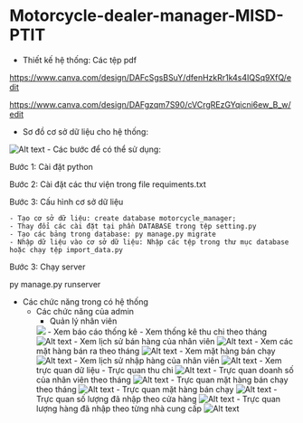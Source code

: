 # Motorcycle-dealer-manager-MISD-PTIT
- Thiết kế hệ thống: Các tệp pdf

https://www.canva.com/design/DAFcSgsBSuY/dfenHzkRr1k4s4IQSq9XfQ/edit

https://www.canva.com/design/DAFgzqm7S90/cVCrgREzGYqicni6ew_B_w/edit
- Sơ đồ cơ sở dữ liệu cho hệ thống:
<img src="image/Thiết kế cơ sở dữ liệu.png" alt="Alt text" title="Optional title">
- Các bước để có thể sử dụng:

Bước 1: Cài đặt python

Bước 2: Cài đặt các thư viện trong file requiments.txt

Bước 3: Cấu hình cơ sở dữ liệu

    - Tạo cơ sở dữ liệu: create database motorcycle_manager;
    - Thay đổi các cài đặt tại phần DATABASE trong tệp setting.py
    - Tạo các bảng trong database: py manage.py migrate
    - Nhập dữ liệu vào cơ sở dữ liệu: Nhập các tệp trong thư mục database hoặc chạy tệp import_data.py
Bước 3: Chạy server

py manage.py runserver

- Các chức năng trong có hệ thống
  - Các chức năng của admin
      - Quản lý nhân viên
    <img src="E:\Untitled.png"/>
      - Xem báo cáo thống kê
        - Xem thống kê thu chi theo tháng
        <img src="image/1.png" alt="Alt text" title="Optional title">
        - Xem lịch sử bán hàng của nhân viên
        <img src="image/2.png" alt="Alt text" title="Optional title">
        - Xem các mặt hàng bán ra theo tháng
        <img src="image/3.png" alt="Alt text" title="Optional title">
        - Xem mặt hàng bán chạy
        <img src="image/4.png" alt="Alt text" title="Optional title">
        - Xem lịch sử nhập hàng của nhân viên
        <img src="image/5.png" alt="Alt text" title="Optional title">
      - Xem trực quan dữ liệu
        - Trực quan thu chi
        <img src="image/6.png" alt="Alt text" title="Optional title">
        - Trực quan doanh số của nhân viên theo tháng
        <img src="image/7.png" alt="Alt text" title="Optional title">
        - Trực quan mặt hàng bán chạy theo tháng
        <img src="image/8.png" alt="Alt text" title="Optional title">
        - Trực quan mặt hàng bán chạy
        <img src="image/9.png" alt="Alt text" title="Optional title">
        - Trực quan số lượng đã nhập theo cửa hàng
        <img src="image/10.png" alt="Alt text" title="Optional title">
        - Trực quan lượng hàng đã nhập theo từng nhà cung cấp
        <img src="image/11.png" alt="Alt text" title="Optional title">

